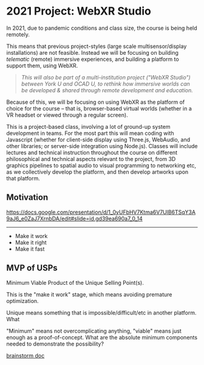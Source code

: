 
# 2021 Project: WebXR Studio

In 2021, due to pandemic conditions and class size, the course is being held remotely. 

This means that previous project-styles (large scale multisensor/display installations) are not feasible. Instead we will be focusing on building *telematic* (remote) immersive experiences, and building a platform to support them, using WebXR.

> *This will also be part of a multi-institution project ("WebXR Studio") between York U and OCAD U, to rethink how immersive worlds can be developed & shared through remote development and education.*

Because of this, we will be focusing on using WebXR as the platform of choice for the course – that is, browser-based virtual worlds (whether in a VR headset or viewed through a regular screen). 

This is a project-based class, involving a lot of ground-up system development in teams. For the most part this will mean coding with Javascript (whether for client-side display using Three.js, WebAudio, and other libraries; or server-side integration using Node.js). Classes will include lectures and technical instruction throughout the course on different philosophical and technical aspects relevant to the project, from 3D graphics pipelines to spatial audio to visual programming to networking etc, as we collectively develop the platform, and then develop artworks upon that platform. 

## Motivation

https://docs.google.com/presentation/d/1_0yUFbHV7Ktma6V7UlB6TSqY3A9aJ6_e0ZaJ7XrnbDA/edit#slide=id.gd39ea690a7_0_14

---

- Make it work
- Make it right
- Make it fast

## MVP of USPs 

Minimum Viable Product of the Unique Selling Point(s). 

This is the "make it work" stage, which means avoiding premature optimization. 

Unique means something that is impossible/difficult/etc in another platform. What 

"Minimum" means not overcomplicating anything, "viable" means just enough as a proof-of-concept. What are the absolute minimum components needed to demonstrate the possibility?

[brainstorm doc](https://docs.google.com/document/d/1328XZqjSkB2JyqNE_EtBIMScVHjwK7qVT0Jdyfvg14A)






<!-- 



This means collaborative interaction in virtual worlds, up to and including the collaborative creation and live-coding of worlds from within. 

- Multi-user telematic immersion
- Collaborative interaction
- Generative art in WebXR
- Collaboratively live coding worlds


WebXR Studio

Define the goals:

Motivation from message-of-the-medium via Lanier
Motivation of rethinking VR via Davies
Space teeming with possibility
Motivation of music/modular
Motivation of pandemic(s) or other situations in which remote participation is not an exception

Imagine: A shared space, which can serve as a gallery, a studio, a critique space, in which generative/responsive/procedural/etc. works can be experienced and also created by remote visitors / collaborators.


Project: build such a space, as an open source repository and functioning website. 

USPs:

Real time collaborative editing, in-VR editing, procedural / live coding, procedural audio, timeline scripting and other "dynamic" aspects are all things that have been pointed to as exciting, and what differentiates the project, and would lead to research outputs. “What can Unity not do -- focus on that area”


Principles:
- VR-first/VR-native: design to work in VR first, with non-VR fallback, to future proof it
- Telematic-collaborative-first: design for multi-user online scenario, with single-user offline fallback. 
- Dynamic/procedural everything, to the extent this is possible. Toward live coding/patching worlds around us. 
- Not to replicate a game engine (no point), but to explore the medium itself
- Not to create a packaged, finished "app", but rather an open-ended "studio". 


Circular loop of content & tech (art & development)

- Build a platform
- Build artworks using the platform

The first few weeks will focus on the MVP milestone of such a platform.
This will be much more instructor/RA-led.  

- top down: build set of example sketches of what outputs might look like
- bottom up: work through list of min req's, demo via proof of concept sketches
- a shared "design document", a living document that evolves from specification to documentation

First deadline is Week 4 (Oct 4)

From that point on we transition toward USP and branched/iterative development:

- Bottom up continues, now as 'feature branch' teams focusing on specific aspects that make the platform unique and performant
- Top down continues but increasingly *using the system* in self-evaluation, playtesting, etc. kind of mindset, identifying gaps and requirements. Projects and Issue trackers. 


Students in other courses may start to use this platform as early as October.

Documentation is therefore important!!

Currently supported features:
- Six degrees of freedom (6DOF)
- Movement on three axes
- Upload and stage video
- Video on a plane
- Video as texture
- Upload and stage custom models
- Upload and stage point clouds
- Adjust point size
- Place and adjust Aframe primitives
- Place and adjust light sources
- Multi user access, with avatars
- Place, move, adjust assets position, rotation and scale
- Play animations
- Stereo sound

Features supported in future:
- generative effects
- change own user size
- Upload through a GUI
- Place, move, adjust assets position, rotation and scale using a GUI
- Multi-user editing
- annotations
- in-app compression
- apply and adjust physics
- Volumetric display


# Meeting Alice Lab

Topic groups:
- server networking / signalling etc.
- world navigation in VR and desktop, e.g. BVH
- avatars
- server sync via automerge
- browser/VR patcher interface
- audio dsp/genish
- procedural geometry
- lightpainting animation
- point clouds and agents?
- forking paths?
- running ML tasks in browser




-->
